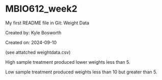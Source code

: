 # MBIO612_week2

My first README file in Git: Weight Data



Created by: Kyle Bosworth



Created on: 2024-09-10

(see attatched weightdata.csv)



High sample treatment produced lower weights less than 5.



Low sample treatment produced weights less than 10 but greater than 5.
